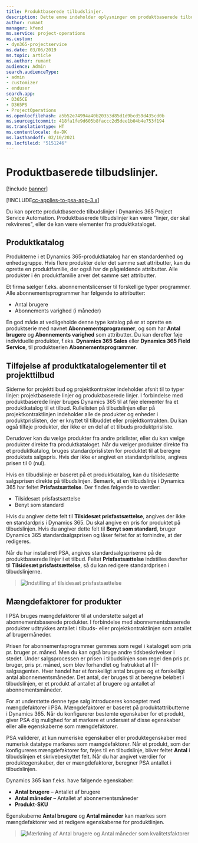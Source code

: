 ```yaml
---
title: Produktbaserede tilbudslinjer.
description: Dette emne indeholder oplysninger om produktbaserede tilbudslinjer.
author: rumant
manager: kfend
ms.service: project-operations
ms.custom:
- dyn365-projectservice
ms.date: 03/06/2019
ms.topic: article
ms.author: rumant
audience: Admin
search.audienceType:
- admin
- customizer
- enduser
search.app:
- D365CE
- D365PS
- ProjectOperations
ms.openlocfilehash: a5b52e74994a40b20353d85d1d9bcd59d435cd0b
ms.sourcegitcommit: 418fa1fe9d605b8faccc2d5dee1b04b4e753f194
ms.translationtype: HT
ms.contentlocale: da-DK
ms.lasthandoff: 02/10/2021
ms.locfileid: "5151246"
---
```

# <a name="product-based-quote-lines"></a>Produktbaserede tilbudslinjer.

[!include [banner](../includes/psa-now-project-operations.md)]

[!INCLUDE[cc-applies-to-psa-app-3.x](../includes/cc-applies-to-psa-app-3x.md)]


Du kan oprette produktbaserede tilbudslinjer i Dynamics 365 Project Service Automation. Produktbaserede tilbudslinjer kan være "linjer, der skal rekvireres", eller de kan være elementer fra produktkataloget.

## <a name="product-catalog"></a>Produktkatalog

Produkterne i et Dynamics 365-produktkatalog har en standardenhed og enhedsgruppe. Hvis flere produkter deler det samme sæt attributter, kan du oprette en produktfamilie, der også har de pågældende attributter. Alle produkter i én produktfamilie arver det samme sæt attributter.

Et firma sælger f.eks. abonnementslicenser til forskellige typer programmer. Alle abonnementsprogrammer har følgende to attributter:

- Antal brugere 
- Abonnements varighed (i måneder)

En god måde at vedligeholde denne type katalog på er at oprette en produktserie med navnet **Abonnementsprogrammer**, og som har **Antal brugere** og **Abonnements varighed** som attributter. Du kan derefter føje individuelle produkter, f.eks. **Dynamics 365 Sales** eller **Dynamics 365 Field Service**, til produktserien **Abonnementsprogrammer**.

## <a name="adding-product-catalog-items-to-a-project-quote"></a>Tilføjelse af produktkatalogelementer til et projekttilbud

Siderne for projekttilbud og projektkontrakter indeholder afsnit til to typer linjer: projektbaserede linjer og produktbaserede linjer. I forbindelse med produktbaserede linjer bruges Dynamics 365 til at føje elementer fra et produktkatalog til et tilbud. Rullelisten på tilbudslinjen eller på projektkontraktlinjen indeholder alle de produkter og enheder i produktprislisten, der er knyttet til tilbuddet eller projektkontrakten. Du kan også tilføje produkter, der ikke er en del af et tilbuds produktprisliste.

Derudover kan du vælge produkter fra andre prislister, eller du kan vælge produkter direkte fra produktkataloget. Når du vælger produkter direkte fra et produktkatalog, bruges standardprislisten for produktet til at beregne produktets salgspris. Hvis der ikke er angivet en standardprisliste, angives prisen til 0 (nul).

Hvis en tilbudslinje er baseret på et produktkatalog, kan du tilsidesætte salgsprisen direkte på tilbudslinjen. Bemærk, at en tilbudslinje i Dynamics 365 har feltet **Prisfastsættelse**. Der findes følgende to værdier:

- Tilsidesæt prisfastsættelse  
- Benyt som standard

Hvis du angiver dette felt til **Tilsidesæt prisfastsættelse**, angives der ikke en standardpris i Dynamics 365. Du skal angive en pris for produktet på tilbudslinjen. Hvis du angiver dette felt til **Benyt som standard**, bruger Dynamics 365 standardsalgsprisen og låser feltet for at forhindre, at der redigeres.

Når du har installeret PSA, angives standardsalgspriserne på de produktbaserede linjer i et tilbud. Feltet **Prisfastsættelse** indstilles derefter til **Tilsidesæt prisfastsættelse**, så du kan redigere standardprisen i tilbudslinjerne.

> ![Indstilling af tilsidesæt prisfastsættelse](media/basic-guide-10.png)
 
## <a name="quantity-factors-for-products"></a>Mængdefaktorer for produkter

I PSA bruges mængdefaktorer til at understøtte salget af abonnementsbaserede produkter. I forbindelse med abonnementsbaserede produkter udtrykkes antallet i tilbuds- eller projektkontraktlinjen som antallet af brugermåneder.

Prisen for abonnementsprogrammer gemmes som regel i kataloget som pris pr. bruger pr. måned. Men du kan også bruge andre tidsbeskrivelser i stedet. Under salgsprocessen er prisen i tilbudslinjen som regel den pris pr. bruger, pris pr. måned, som blev forhandlet og fratrukket af IT-salgsagenten. Hver handel har et forskelligt antal brugere og et forskelligt antal abonnementsmåneder. Det antal, der bruges til at beregne beløbet i tilbudslinjen, er et produkt af antallet af brugere og antallet af abonnementsmåneder.

For at understøtte denne type salg introduceres konceptet med mængdefaktorer i PSA. Mængdefaktorer er baseret på produktattributterne i Dynamics 365. Når du konfigurerer bestemte egenskaber for et produkt, giver PSA dig mulighed for at markere et undersæt af disse egenskaber eller alle egenskaberne som mængdefaktorer.

PSA validerer, at kun numeriske egenskaber eller produktegenskaber med numerisk datatype markeres som mængdefaktorer. Når et produkt, som der konfigureres mængdefaktorer for, føjes til en tilbudslinje, bliver feltet **Antal** i tilbudslinjen et skrivebeskyttet felt. Når du har angivet værdier for produktegenskaber, der er mængdefaktorer, beregner PSA antallet i tilbudslinjen.

Dynamics 365 kan f.eks. have følgende egenskaber: 

- **Antal brugere** – Antallet af brugere 
- **Antal måneder** – Antallet af abonnementsmåneder
- **Produkt-SKU** 

Egenskaberne **Antal brugere** og **Antal måneder** kan mærkes som mængdefaktorer ved at redigere egenskaberne for produktlinjen. 

> ![Mærkning af Antal brugere og Antal måneder som kvalitetsfaktorer](media/basic-guide-11.png)
 
